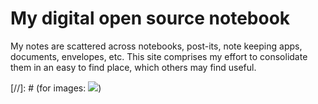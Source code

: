 My digital open source notebook
=======

  My notes are scattered across notebooks, post-its, note keeping apps, documents, envelopes, etc. This site comprises my effort to consolidate them in an easy to find place, which others may find useful. 


[//]: # (for images: ![](http://placekitten.com/g/250/250))